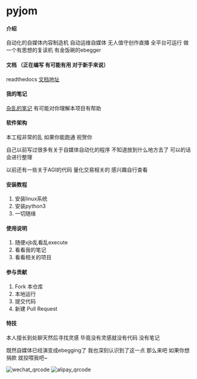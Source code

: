 # pyjom

#### 介绍

自动化的自媒体内容制造机 自动运维自媒体 无人值守创作直播 全平台可运行 做一个有思想的复读机 有金饭碗的ebegger

#### 文档 （正在编写 有可能有用 对于新手来说）

readthedocs [文档地址](https://pyjom.readthedocs.io/en/latest/)

#### 我的笔记

[杂乱的笔记](https://github.com/James4Ever0/notes) 有可能对你理解本项目有帮助

#### 软件架构

本工程非常的乱 如果你能跑通 祝贺你

自己以前写过很多有关于自媒体自动化的程序 不知道放到什么地方去了 可以的话会进行整理

以前还有一些关于AGI的代码 量化交易相关的 感兴趣自行查看

#### 安装教程

1.  安装linux系统
2.  安装python3
3.  一切随缘

#### 使用说明

1.  随便xjb乱看乱execute
2.  看看我的笔记
3.  看看相关的项目

#### 参与贡献

1.  Fork 本仓库
2.  本地运行
3.  提交代码
4.  新建 Pull Request


#### 特技

本人擅长到处聊天然后寻找灵感 毕竟没有灵感就没有代码 没有笔记

既然自媒体已经演变成ebegging了 我也深刻认识到了这一点 那么来吧 如果你想捐款 就投喂我吧~

![wechat_qrcode](https://api.qrserver.com/v1/create-qr-code/?size=300x300&data=wxp://f2f0V92qUQI0aBO5PXtWezujxMm-C1KFub6qCi1Obt3cn1KjZqDPqoWKn8ICCcwdt8zU "wechat投喂") ![alipay_qrcode](https://api.qrserver.com/v1/create-qr-code/?size=300x300&data=https://qr.alipay.com/tsx10243tdewwaxrvullge8 "alipay投喂")
